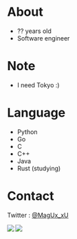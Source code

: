# About
- ?? years old
- Software engineer

# Note
- I need Tokyo :)

# Language
- Python
- Go
- C
- C++
- Java
- Rust (studying)

# Contact
Twitter : [@MagUx_xU](https://twitter.com/MagUx_xU)  


<a href="https://github.com/anuraghazra/github-readme-stats">
  <img align="left" src="https://github-readme-stats-73dh.vercel.app/api/top-langs/?username=MocA-Love&theme=transparent&size_weight=1&count_weight=0&count_private=true&layout=compact" />
</a>
<a href="https://github.com/anuraghazra/github-readme-stats">
  <img align="left" src="https://github-readme-stats-73dh.vercel.app/api?username=MocA-Love&show_icons=true&theme=transparent&count_private=true&hide=contribs" />
</a>
